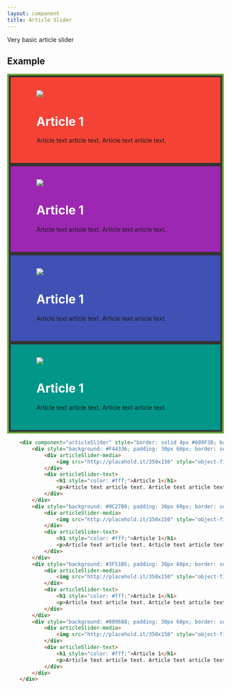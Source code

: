 ```yaml
---
layout: component
title: Article Slider
---
```


Very basic article slider

## Example

<div component="articleSlider" style="border: solid 4px #689F38; background: #f00;">
	<div style="background: #F44336; padding: 30px 60px; border: solid 4px #333;">
		<div articleSlider-media>
			<img src="http://placehold.it/350x150" style="object-fit: cover;" />
		</div>
		<div articleSlider-text>
			<h1 style="color: #fff;">Article 1</h1>
			<p>Article text article text. Article text article text.</p>
		</div>
	</div>
	<div style="background: #9C27B0; padding: 30px 60px; border: solid 4px #333;">
		<div articleSlider-media>
			<img src="http://placehold.it/350x150" style="object-fit: cover;" />
		</div>
		<div articleSlider-text>
			<h1 style="color: #fff;">Article 1</h1>
			<p>Article text article text. Article text article text.</p>
		</div>
	</div>
	<div style="background: #3F51B5; padding: 30px 60px; border: solid 4px #333;">
		<div articleSlider-media>
			<img src="http://placehold.it/350x150" style="object-fit: cover;" />
		</div>
		<div articleSlider-text>
			<h1 style="color: #fff;">Article 1</h1>
			<p>Article text article text. Article text article text.</p>
		</div>
	</div>
	<div style="background: #009688; padding: 30px 60px; border: solid 4px #333;">
		<div articleSlider-media>
			<img src="http://placehold.it/350x150" style="object-fit: cover;" />
		</div>
		<div articleSlider-text>
			<h1 style="color: #fff;">Article 1</h1>
			<p>Article text article text. Article text article text.</p>
		</div>
	</div>
</div>

```html
	<div component="articleSlider" style="border: solid 4px #689F38; background: #f00;">
		<div style="background: #F44336; padding: 30px 60px; border: solid 4px #333;">
			<div articleSlider-media>
				<img src="http://placehold.it/350x150" style="object-fit: cover;" />
			</div>
			<div articleSlider-text>
				<h1 style="color: #fff;">Article 1</h1>
				<p>Article text article text. Article text article text.</p>
			</div>
		</div>
		<div style="background: #9C27B0; padding: 30px 60px; border: solid 4px #333;">
			<div articleSlider-media>
				<img src="http://placehold.it/350x150" style="object-fit: cover;" />
			</div>
			<div articleSlider-text>
				<h1 style="color: #fff;">Article 1</h1>
				<p>Article text article text. Article text article text.</p>
			</div>
		</div>
		<div style="background: #3F51B5; padding: 30px 60px; border: solid 4px #333;">
			<div articleSlider-media>
				<img src="http://placehold.it/350x150" style="object-fit: cover;" />
			</div>
			<div articleSlider-text>
				<h1 style="color: #fff;">Article 1</h1>
				<p>Article text article text. Article text article text.</p>
			</div>
		</div>
		<div style="background: #009688; padding: 30px 60px; border: solid 4px #333;">
			<div articleSlider-media>
				<img src="http://placehold.it/350x150" style="object-fit: cover;" />
			</div>
			<div articleSlider-text>
				<h1 style="color: #fff;">Article 1</h1>
				<p>Article text article text. Article text article text.</p>
			</div>
		</div>
	</div>
```
